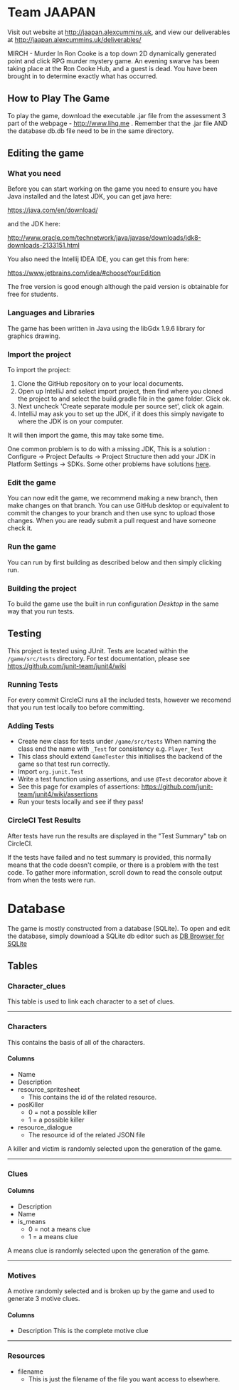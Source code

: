 # Team JAAPAN
Visit out website at http://jaapan.alexcummins.uk, and view our deliverables at http://jaapan.alexcummins.uk/deliverables/

MIRCH - Murder In Ron Cooke is a top down 2D dynamically generated point and click RPG murder mystery game. An evening swarve has been taking place at the Ron Cooke Hub, and a guest is dead. You have been brought in to determine exactly what has occurred.

## How to Play The Game

To play the game, download the executable .jar file from the assessment 3 part of the webpage - http://www.lihq.me .
Remember that the .jar file AND the database db.db file need to be in the same directory.

## Editing the game

### What you need
Before you can start working on the game you need to ensure you have Java installed and the latest JDK, you can get java here:

https://java.com/en/download/

and the JDK here:

http://www.oracle.com/technetwork/java/javase/downloads/jdk8-downloads-2133151.html

You also need the Intellij IDEA IDE, you can get this from here:

https://www.jetbrains.com/idea/#chooseYourEdition

The free version is good enough although the paid version is obtainable for free for students.

### Languages and Libraries

The game has been written in Java using the libGdx 1.9.6 library for graphics drawing.

### Import the project
To import the project:
1. Clone the GitHub repository on to your local documents.
2. Open up IntelliJ and select import project, then find where you cloned the project to and select the build.gradle file in the game folder. Click ok.
3. Next uncheck 'Create separate module per source set', click ok again.
4. IntelliJ may ask you to set up the JDK, if it does this simply navigate to where the JDK is on your computer.

It will then import the game, this may take some time.

One common problem is to do with a missing JDK, This is a solution :
Configure -> Project Defaults -> Project Structure then add your JDK in Platform Settings -> SDKs. Some other problems have solutions [here](https://github.com/libgdx/libgdx/wiki/Gradle-and-Intellij-IDEA).

### Edit the game
You can now edit the game, we recommend making a new branch, then make changes on that branch. You can use GitHub desktop or equivalent to commit the changes to your branch and then use sync to upload those changes. When you are ready submit a pull request and have someone check it.

### Run the game
You can run by first building as described below and then simply clicking run.

### Building the project
To build the game use the built in run configuration *Desktop* in the same way that you run tests.

## Testing
This project is tested using JUnit. Tests are located within the `/game/src/tests` directory. For test documentation, please see https://github.com/junit-team/junit4/wiki

### Running Tests
For every commit CircleCI runs all the included tests, however we recomend that you run test locally too before committing.

### Adding Tests
- Create new class for tests under `/game/src/tests` When naming the class end the name with `_Test` for consistency e.g. `Player_Test`
- This class should extend `GameTester` this initialises the backend of the game so that test run correctly.
- Import `org.junit.Test`
- Write a test function using assertions, and use `@Test` decorator above it
- See this page for examples of assertions: https://github.com/junit-team/junit4/wiki/assertions
- Run your tests locally and see if they pass!

### CircleCI Test Results
After tests have run the results are displayed in the "Test Summary" tab on CircleCI.

If the tests have failed and no test summary is provided, this normally means that the code doesn't compile, or there is a problem with the test code. To gather more information, scroll down to read the console output from when the tests were run.


# Database
The game is mostly constructed from a database (SQLite). To open and edit the database, simply download a SQLite db editor such as [DB Browser for SQLite](http://sqlitebrowser.org)

## Tables

### Character_clues
This table is used to link each character to a set of clues.
- - - -
### Characters
This contains the basis of all of the characters.
#### Columns
* Name
* Description
* resource_spritesheet
	* This contains the id of the related resource.
* 	posKiller
	* 0 = not a possible killer
	* 1 = a possible killer
* resource_dialogue
	* The resource id of the related JSON file
	
A killer and victim is randomly selected upon the generation of the game.

- - - -
### Clues
#### Columns

* Description
* Name
* is_means
	* 0 = not a means clue
	* 1 = a means clue
	
A means clue is randomly selected upon the generation of the game.

- - - -
### Motives
A motive randomly selected and is broken up by the game and used to generate 3 motive clues.
#### Columns
* Description
This is the complete motive clue

- - - -
### Resources 
* filename
	* This is just the filename of the file you want access to elsewhere.


